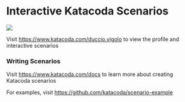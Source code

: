 # Interactive Katacoda Scenarios

[![](http://shields.katacoda.com/katacoda/duccio.vigolo/count.svg)](https://www.katacoda.com/duccio.vigolo "Get your profile on Katacoda.com")

Visit https://www.katacoda.com/duccio.vigolo to view the profile and interactive scenarios

### Writing Scenarios
Visit https://www.katacoda.com/docs to learn more about creating Katacoda scenarios

For examples, visit https://github.com/katacoda/scenario-example

